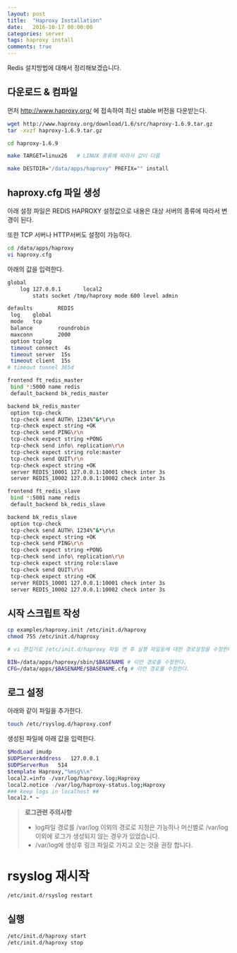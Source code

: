 ```yaml
---
layout: post
title:  "Haproxy Installation"
date:   2016-10-17 00:00:00
categories: server
tags: haproxy install
comments: true
---
```


Redis 설치방법에 대해서 정리해보겠습니다.

## 다운로드 & 컴파일

먼저 <http://www.haproxy.org/> 에 접속하여 최신 stable 버전을 다운받는다.

``` bash
wget http://www.haproxy.org/download/1.6/src/haproxy-1.6.9.tar.gz
tar -xvzf haproxy-1.6.9.tar.gz

cd haproxy-1.6.9

make TARGET=linux26   # LINUX 종류에 따라서 값이 다름

make DESTDIR="/data/apps/haproxy" PREFIX="" install
```
## haproxy.cfg 파일 생성

아래 설정 파일은 REDIS HAPROXY 설정값으로 내용은 대상 서버의 종류에 따라서 변경이 된다.

또한 TCP 서버나 HTTP서버도 설정이 가능하다.

``` bash
cd /data/apps/haproxy
vi haproxy.cfg
```
아래의 값을 입력한다.
``` bash
global
    log 127.0.0.1       local2
        stats socket /tmp/haproxy mode 600 level admin

defaults        REDIS
 log    global
 mode   tcp
 balance        roundrobin
 maxconn        2000
 option tcplog
 timeout connect  4s
 timeout server  15s
 timeout client  15s
# timeout tunnel 365d

frontend ft_redis_master
 bind *:5000 name redis
 default_backend bk_redis_master

backend bk_redis_master
 option tcp-check
 tcp-check send AUTH\ 1234%^&*\r\n
 tcp-check expect string +OK
 tcp-check send PING\r\n
 tcp-check expect string +PONG
 tcp-check send info\ replication\r\n
 tcp-check expect string role:master
 tcp-check send QUIT\r\n
 tcp-check expect string +OK
 server REDIS_10001 127.0.0.1:10001 check inter 3s
 server REDIS_10002 127.0.0.1:10002 check inter 3s

frontend ft_redis_slave
 bind *:5001 name redis
 default_backend bk_redis_slave

backend bk_redis_slave
 option tcp-check
 tcp-check send AUTH\ 1234%^&*\r\n
 tcp-check expect string +OK
 tcp-check send PING\r\n
 tcp-check expect string +PONG
 tcp-check send info\ replication\r\n
 tcp-check expect string role:slave
 tcp-check send QUIT\r\n
 tcp-check expect string +OK
 server REDIS_10001 127.0.0.1:10001 check inter 3s
 server REDIS_10002 127.0.0.1:10002 check inter 3s
```

## 시작 스크립트 작성

``` bash
cp examples/haproxy.init /etc/init.d/haproxy
chmod 755 /etc/init.d/haproxy

# vi 편집기로 /etc/init.d/haproxy 파일 연 후 실행 파일등에 대한 경로설정을 수정한다.

BIN=/data/apps/haproxy/sbin/$BASENAME # 이런 경로를 수정한다.
CFG=/data/apps/$BASENAME/$BASENAME.cfg # 이런 경로를 수정한다.
```

## 로그 설정

아래와 같이 파일을 추가한다.

``` bash
touch /etc/rsyslog.d/haproxy.conf
```

생성된 파일에 아래 값을 입력한다.

``` bash
$ModLoad imudp
$UDPServerAddress   127.0.0.1
$UDPServerRun   514
$template Haproxy,"%msg%\n"
local2.=info -/var/log/haproxy.log;Haproxy
local2.notice -/var/log/haproxy-status.log;Haproxy
### keep logs in localhost ##
local2.* ~
```
> **로그관련 주의사항**  
> - log파일 경로를 /var/log 이외의 경로로 지정은 가능하나 머신별로 /var/log 이외에 로그가 생성되지 않는 경우가 있었습니다.     
> - /var/log에 생성후 링크 파일로 가지고 오는 것을 권장 합니다.  

# rsyslog 재시작
``` bash
/etc/init.d/rsyslog restart
```

## 실행
``` bash
/etc/init.d/haproxy start
/etc/init.d/haproxy stop
```